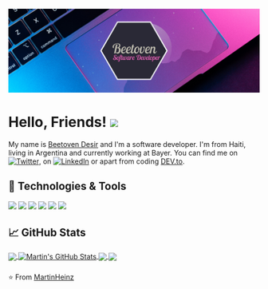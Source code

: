 [![Header](https://github.com/dbeetoven/dbeetoven/blob/master/Beetoven.png "Header")](https://dbeetoven.github.io/dbeetoven/)

# Hello, Friends! <img src="https://raw.githubusercontent.com/MartinHeinz/MartinHeinz/master/wave.gif" width="30px">

My name is [Beetoven Desir](https://dbeetoven.github.io/dbeetoven/) and I'm a software developer. I'm from Haiti, living in Argentina and currently working at Bayer. You can find me on [![Twitter][1.2]][1], on [![LinkedIn][3.2]][3] or apart from coding [DEV.to](https://dev.to/dbeetoven).

## 🔧 Technologies & Tools
![](https://img.shields.io/badge/OS-Linux-informational?style=flat&logo=linux&logoColor=white&color=2bbc8a)
![](https://img.shields.io/badge/Editor-IntelliJ_IDEA-informational?style=flat&logo=intellij-idea&logoColor=white&color=2bbc8a)
![](https://img.shields.io/badge/Code-JavaScript-informational?style=flat&logo=javascript&logoColor=white&color=2bbc8a)
![](https://img.shields.io/badge/Code-Make-informational?style=flat&logo=cmake&logoColor=white&color=2bbc8a)
![](https://img.shields.io/badge/Shell-Bash-informational?style=flat&logo=gnu-bash&logoColor=white&color=2bbc8a)
![](https://img.shields.io/badge/Tools-Docker-informational?style=flat&logo=docker&logoColor=white&color=2bbc8a)


## &#x1f4c8; GitHub Stats

<a href="https://github.com/dbeetoven">
  <img align="center" src="https://github-readme-stats.vercel.app/api/top-langs/?username=dbeetoven&hide=java,html&title_color=ffffff&text_color=c9cacc&icon_color=2bbc8a&bg_color=1d1f21" />
</a>
<a href="https://github.com/dbeetoven">
  <img align="center" src="https://github-readme-stats.vercel.app/api?username=dbeetoven&show_icons=true&line_height=27&count_private=true&title_color=ffffff&text_color=c9cacc&icon_color=2bbc8a&bg_color=1d1f21" alt="Martin's GitHub Stats" />
</a>

<a href="https://github.com/dbeetoven/Baugit">
  <img align="center" src="https://github-readme-stats.vercel.app/api/pin/?username=dbeetoven&repo=Baugit&title_color=ffffff&text_color=c9cacc&icon_color=2bbc8a&bg_color=1d1f21" />
</a>


<a href="https://github.com/dbeetoven/baugit-api">
  <img align="center" src="https://github-readme-stats.vercel.app/api/pin/?username=dbeetoven&repo=baugit-api&title_color=ffffff&text_color=c9cacc&icon_color=2bbc8a&bg_color=1d1f21" />
</a>    

<!-- links to social media icons -->

<!-- icons with padding -->

[1.1]: http://i.imgur.com/tXSoThF.png (twitter icon with padding)
[2.1]: http://i.imgur.com/0o48UoR.png (github icon with padding)

<!-- icons without padding -->

[1.2]: http://i.imgur.com/wWzX9uB.png (twitter icon without padding)
[2.2]: http://i.imgur.com/9I6NRUm.png (github icon without padding)
[3.2]: https://raw.githubusercontent.com/MartinHeinz/MartinHeinz/master/linkedin-3-16.png (LinkedIn icon without padding)


<!-- links to your social media accounts -->

[1]: https://twitter.com/dbeetoven
[2]: https://github.com/dbeetoven
[3]: https://www.linkedin.com/in/dbeetoven/


<!-- Resources -->
<!-- Icons: https://simpleicons.org/ -->
<!-- GitHub Stats: https://github.com/anuraghazra/github-readme-stats -->
<!-- Emojis: https://emojipedia.org/emoji/ -->
<!-- HTML Emojis: https://www.fileformat.info/index.htm -->
<!-- Shields: https://shields.io/ -->
<!-- Awesome GitHub Profile README: https://github.com/abhisheknaiidu/awesome-github-profile-readme -->
###
###
 ⭐️ From [MartinHeinz](https://github.com/MartinHeinz)

